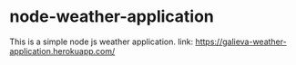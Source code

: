# node-weather-application
This is a simple node js weather application.
link: https://galieva-weather-application.herokuapp.com/
